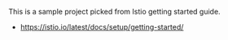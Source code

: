 This is a sample project picked from Istio getting started guide.
- https://istio.io/latest/docs/setup/getting-started/
